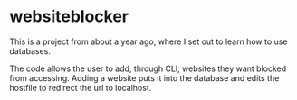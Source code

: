  # websiteblocker

 This is a project from about a year ago, where I set out to learn how to use databases.

 The code allows the user to add, through CLI, websites they want blocked from accessing.
 Adding a website puts it into the database and edits the hostfile to redirect the url to localhost.
